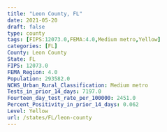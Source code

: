 ```yaml
---
title: "Leon County, FL"
date: 2021-05-20
draft: false
type: county
tags: [FIPS:12073.0,FEMA:4.0,Medium metro,Yellow]
categories: [FL]
County: Leon County
State: FL
FIPS: 12073.0
FEMA_Region: 4.0
Population: 293582.0
NCHS_Urban_Rural_Classification: Medium metro
Tests_in_prior_14_days: 7197.0
Fourteen_day_test_rate_per_100000: 2451.0
Percent_Positivity_in_prior_14_days: 0.062
Level: Yellow
url: /states/FL/leon-county
---
```



